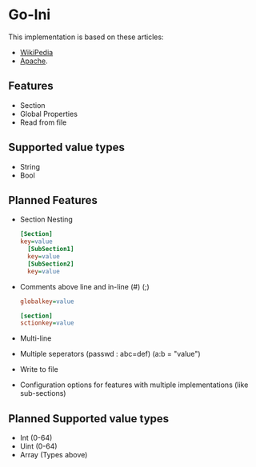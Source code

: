 # Go-Ini

This implementation is based on these articles:
- [WikiPedia](https://en.wikipedia.org/wiki/INI_file) 
- [Apache](http://commons.apache.org/proper/commons-configuration/apidocs/org/apache/commons/configuration2/INIConfiguration.html).

## Features

- Section
- Global Properties
- Read from file

## Supported value types

- String
- Bool

## Planned Features

- Section Nesting
  ```ini
  [Section]
  key=value
    [SubSection1]
    key=value
    [SubSection2]
    key=value
  ```
- Comments above line and in-line (#) (;)
  ```ini
  globalkey=value

  [section]
  sctionkey=value
  ```

- Multi-line
- Multiple seperators (passwd : abc=def) (a:b = "value")
- Write to file
- Configuration options for features with multiple implementations (like sub-sections)

## Planned Supported value types

- Int (0-64)
- Uint (0-64)
- Array (Types above)
